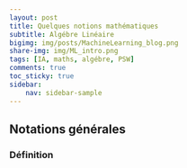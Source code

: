```yaml
---
layout: post
title: Quelques notions mathématiques  
subtitle: Algébre Linéaire  
bigimg: img/posts/MachineLearning_blog.png
share-img: img/ML_intro.png
tags: [IA, maths, algébre, PSW]
comments: true
toc_sticky: true
sidebar:
    nav: sidebar-sample
---
```




## Notations générales

### Définition 
